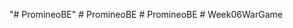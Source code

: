 "# PromineoBE" 
#   P r o m i n e o B E  
 #   P r o m i n e o B E  
 #   W e e k 0 6 W a r G a m e  
 